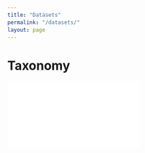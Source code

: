 ```yaml
---
title: "Datasets"
permalink: "/datasets/"
layout: page
---
```


# Taxonomy

![Dataset classification](assets/images/classifications_lines.pdf)

